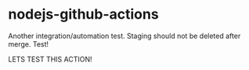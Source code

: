 # nodejs-github-actions

Another integration/automation test. Staging should not be deleted after merge. Test!

LETS TEST THIS ACTION!
